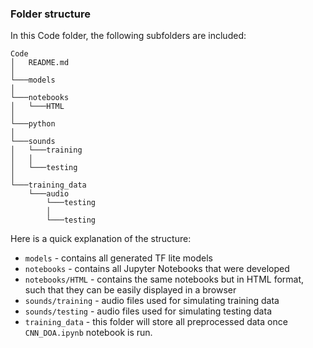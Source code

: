 ### Folder structure
In this Code folder, the following subfolders are included:

```
Code
│   README.md  
│
└───models
│  
└───notebooks
│   └───HTML
│ 
└───python
│ 
└───sounds
│   └───training
│   │
│   └───testing
│ 
└───training_data
    └───audio
        └───testing
        │
        └───testing
```

Here is a quick explanation of the structure:
* `models` - contains all generated TF lite models
* `notebooks` - contains all Jupyter Notebooks that were developed
* `notebooks/HTML` - contains the same notebooks but in HTML format, such that they can be easily displayed in a browser
* `sounds/training` - audio files used for simulating training data
* `sounds/testing` - audio files used for simulating testing data
* `training_data` - this folder will store all preprocessed data once `CNN_DOA.ipynb` notebook is run. 